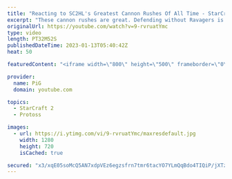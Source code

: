 ```yaml
---
title: "Reacting to SC2HL's Greatest Cannon Rushes Of All Time - StarCraft 2"
excerpt: "These cannon rushes are great. Defending without Ravagers is so brutal | SC2HL video: https://youtu.be/Vsv7SfeLFlQ -- 🐷 Second Channel for Learning StarCraft 2: https://www.youtube.com/c/PiGRandom 🐷 Third Channel for Daily Pro Casts: https://www.youtube.com/c/PiGCasts -- 🐷 Watch live at https://www.twitch.tv/x5_pig"
originalUrl: https://youtube.com/watch?v=9-rvruatYmc
type: video
length: PT32M52S
publishedDateTime: 2023-01-13T05:40:42Z
heat: 50

featuredContent: "<iframe width=\"800\" height=\"500\" frameborder=\"0\" src=\"https://www.youtube.com/embed/9-rvruatYmc\" allow=\"accelerometer; autoplay; encrypted-media; gyroscope; picture-in-picture\" allowfullscreen></iframe>"

provider:
  name: PiG
  domain: youtube.com

topics:
  - StarCraft 2
  - Protoss

images:
  - url: https://i.ytimg.com/vi/9-rvruatYmc/maxresdefault.jpg
    width: 1280
    height: 720
    isCached: true

secured: "x3/xqE05soMcQ5AN7xdpVEz6egzsfrn7tmr6tacYO7YLmQqBdo4TIQiP/jXTzba45gaVHSOMml5YzaqnJVQO2vYvVT20yQx6FtfiLt/WAk+G8NHFRq2WE3V9PsCHRpjbbjskMl0qSuYazj52b29xykwaQjycuV5y99kYSjA9Z9Bs6AVt06B0elexMFjIirYhLFbsDxw5TGbLmSAgMFWNbyRUCdM3rboXiOgHbg3RP/3AzBRdkan23qzmtryK5ASDwOA04hMUWQccKKqs15i0C9yZEIlPw32qYm450ozUmeS2Bxwbb9PjhSpl8gSqSKJcCCWZKywJca/I5EoYhigAWNH0XlcH8N3D5d/8a4VlA8ierTUeiRYE8VEqnkQYGxGpDVImApeIyOWFTiGsCu1H/Q1L6z3V/kSaiD8S048+A8o=;EG3GWMq7C5qhWbSCU6Cc5Q=="
---
```


